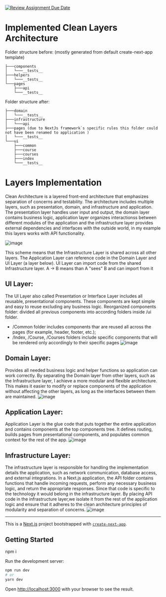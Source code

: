 [![Review Assignment Due Date](https://classroom.github.com/assets/deadline-readme-button-24ddc0f5d75046c5622901739e7c5dd533143b0c8e959d652212380cedb1ea36.svg)](https://classroom.github.com/a/SJ5YWrI-)

# Implemented Clean Layers Architecture

Folder structure before: (mostly generated from default create-next-app template)
```
├───components
│   └───__tests__
├───helpers
│   └───__tests__
└───pages
    ├───api
    └───__tests__
```
Folder structure after:
```
├───domain
│   └───__tests__
├───infrastructure
│   └───api
├───pages (due to NextJs framework`s specific rules this folder could not have been renamed to application )
│   └───__tests__
└───ui
    ├───common
    ├───course
    ├───courses
    ├───index
    └───__tests__
```

# Layers Implementation

Clean Architecture is a layered front-end architecture that emphasizes separation of concerns and testability. The architecture includes multiple layers, such as presentation, domain, and infrastructure and application. The presentation layer handles user input and output, the domain layer contains business logic, application layer organizes interactionss between different modules of the application and the infrastructure layer provides external dependencies and interfaces with the outside world, in my example this layers works with API functionality.

![image](https://github.com/Genesis-Front-End-School/clean-code-principes-pie3phobic/assets/115817261/15511ad0-285a-44aa-ae9e-458d7264f2d4)

This scheme means that the Infrastructure Layer is shared across all other layers. The Application Layer can reference code in the Domain Layer and UI Layer (a layer below).  UI Layer can import code from the shared Infrastructure layer.
A -> B means than A "sees" B and can import from it

## UI Layer:
The UI Layer also called Presentation or Interface Layer includes all reusable, presentational components.
These components are kept simple and easy to reuse excluding any business logic.
Reorganized components folder: divided all previous components into according folders inside /ui folder.
- /Common folder includes components thar are reused all across the pages (for example, header, footer, etc.);
- /Index, /Course, /Courses folders include specific components that will be rendered only accordingly to their specific pages
![image](https://github.com/Genesis-Front-End-School/clean-code-principes-pie3phobic/assets/115817261/89344ca7-8689-4279-a32b-50aa2e1366f7)


## Domain Layer:
Provides all needed business logic and helper functions so application can work correctly.
By separating the Domain layer from other layers, such as the Infrastructure layer, I achieve a more modular and flexible architecture. This makes it easier to modify or replace components of the application without affecting the other layers, as long as the interfaces between them are maintained.
![image](https://github.com/Genesis-Front-End-School/clean-code-principes-pie3phobic/assets/115817261/c7309416-7bf0-4d6d-bcf9-a5c5031ecc3b)

## Application Layer:
Application Layer is the glue code that puts together the entire application and contains components at the top components tree. It defines routing, builds pages from presentational components, and populates common context for the rest of the app.
![image](https://github.com/Genesis-Front-End-School/clean-code-principes-pie3phobic/assets/115817261/1120364c-e7e5-4f44-a8f2-1e99fd97a01f)

## Infrastructure Layer:
The infrastructure layer is responsible for handling the implementation details the application, such as network communication, database access, and external integrations.
In a Next.js application, the API folder contains functions that handle incoming requests, perform any necessary business logic, and return the appropriate responses. Since that code is specific to the technology it would belong in the infrastructure layer.
By placing API code in the infrastructure layer,we isolate it from the rest of the application logic and ensure that it adheres to the clean architecture principles of modularity and separation of concerns.
![image](https://github.com/Genesis-Front-End-School/clean-code-principes-pie3phobic/assets/115817261/53926df9-b09f-400d-9953-b0c8538c3cd9)

-----

This is a [Next.js](https://nextjs.org/) project bootstrapped with [`create-next-app`](https://github.com/vercel/next.js/tree/canary/packages/create-next-app).

## Getting Started

npm i

Run the development server:

```bash
npm run dev
# or
yarn dev
```

Open [http://localhost:3000](http://localhost:3000) with your browser to see the result.
